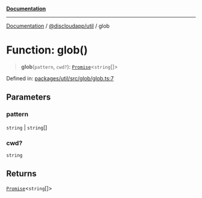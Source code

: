 [**Documentation**](../../../README.md)

***

[Documentation](../../../packages.md) / [@discloudapp/util](../README.md) / glob

# Function: glob()

> **glob**(`pattern`, `cwd?`): [`Promise`](https://developer.mozilla.org/docs/Web/JavaScript/Reference/Global_Objects/Promise)\<`string`[]\>

Defined in: [packages/util/src/glob/glob.ts:7](https://github.com/discloud/discloud.app/blob/1e4ce40911bd2c25d95ae21441839a6f9ec7c445/packages/util/src/glob/glob.ts#L7)

## Parameters

### pattern

`string` | `string`[]

### cwd?

`string`

## Returns

[`Promise`](https://developer.mozilla.org/docs/Web/JavaScript/Reference/Global_Objects/Promise)\<`string`[]\>
